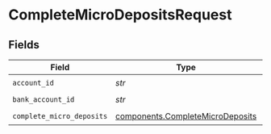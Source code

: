 # CompleteMicroDepositsRequest


## Fields

| Field                                                                                | Type                                                                                 | Required                                                                             | Description                                                                          |
| ------------------------------------------------------------------------------------ | ------------------------------------------------------------------------------------ | ------------------------------------------------------------------------------------ | ------------------------------------------------------------------------------------ |
| `account_id`                                                                         | *str*                                                                                | :heavy_check_mark:                                                                   | N/A                                                                                  |
| `bank_account_id`                                                                    | *str*                                                                                | :heavy_check_mark:                                                                   | N/A                                                                                  |
| `complete_micro_deposits`                                                            | [components.CompleteMicroDeposits](../../models/components/completemicrodeposits.md) | :heavy_check_mark:                                                                   | N/A                                                                                  |